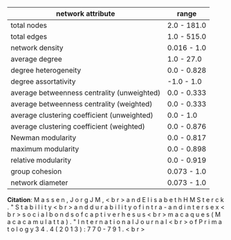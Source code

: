 network attribute|range
---|---
total nodes|2.0 - 181.0
total edges|1.0 - 515.0
network density|0.016 - 1.0
average degree|1.0 - 27.0
degree heterogeneity|0.0 - 0.828
degree assortativity|-1.0 - 1.0
average betweenness centrality (unweighted)|0.0 - 0.333
average betweenness centrality (weighted)|0.0 - 0.333
average clustering coefficient (unweighted)|0.0 - 1.0
average clustering coefficient (weighted)|0.0 - 0.876
Newman modularity|0.0 - 0.817
maximum modularity|0.0 - 0.898
relative modularity|0.0 - 0.919
group cohesion|0.073 - 1.0
network diameter|0.073 - 1.0
**Citation**: M a s s e n , J o r g J M , < b r > a n d E l i s a b e t h H M S t e r c k . " S t a b i l i t y < b r > a n d d u r a b i l i t y o f i n t r a - a n d i n t e r s e x < b r > s o c i a l b o n d s o f c a p t i v e r h e s u s < b r > m a c a q u e s ( M a c a c a m u l a t t a ) . " I n t e r n a t i o n a l J o u r n a l < b r > o f P r i m a t o l o g y 3 4 . 4 ( 2 0 1 3 ) : 7 7 0 - 7 9 1 . < b r >